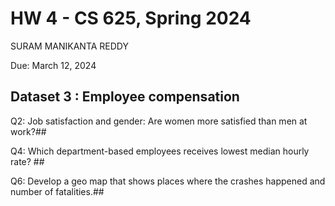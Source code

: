 # HW 4 - CS 625, Spring 2024
SURAM MANIKANTA REDDY

Due: March 12, 2024

## Dataset 3 : Employee compensation

Q2: Job satisfaction and gender: Are women more satisfied than men at work?## 

Q4: Which department-based employees receives lowest median hourly rate? ##

Q6: Develop a geo map that shows places where the crashes happened and number of fatalities.##


